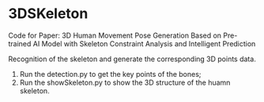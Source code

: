 # 3DSKeleton

Code for Paper: 3D Human Movement Pose Generation Based on Pre-trained AI Model with Skeleton Constraint Analysis and Intelligent Prediction

Recognition of the skeleton and generate the corresponding 3D points data.

1. Run the detection.py to get the key points of the bones;
2. Run the showSkeleton.py to show the 3D structure of the huamn skeleton.

